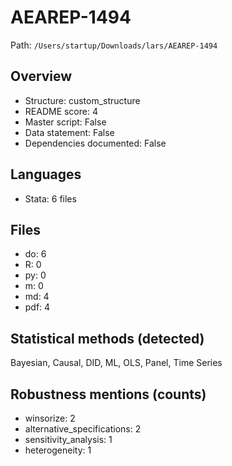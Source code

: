 # AEAREP-1494

Path: `/Users/startup/Downloads/lars/AEAREP-1494`

## Overview
- Structure: custom_structure
- README score: 4
- Master script: False
- Data statement: False
- Dependencies documented: False

## Languages
- Stata: 6 files

## Files
- do: 6
- R: 0
- py: 0
- m: 0
- md: 4
- pdf: 4

## Statistical methods (detected)
Bayesian, Causal, DID, ML, OLS, Panel, Time Series

## Robustness mentions (counts)
- winsorize: 2
- alternative_specifications: 2
- sensitivity_analysis: 1
- heterogeneity: 1